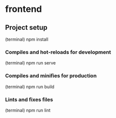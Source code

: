 # frontend

## Project setup
(terminal) npm install

### Compiles and hot-reloads for development
(terminal) npm run serve

### Compiles and minifies for production
(terminal) npm run build

### Lints and fixes files
(terminal) npm run lint